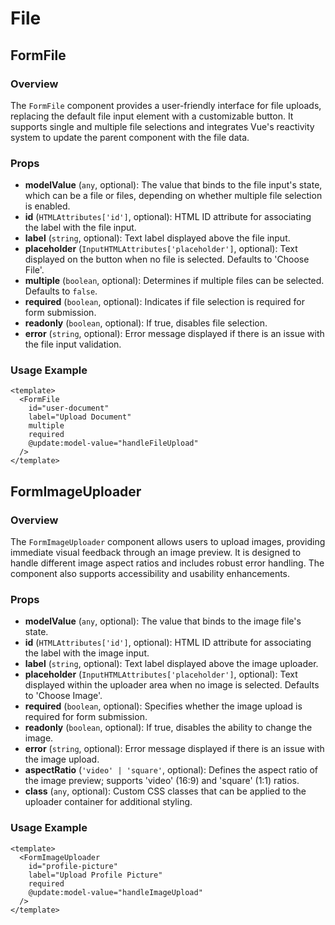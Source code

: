 # File

## FormFile

### Overview

The `FormFile` component provides a user-friendly interface for file uploads, replacing the default file input element with a customizable button. It supports single and multiple file selections and integrates Vue's reactivity system to update the parent component with the file data.

### Props

- **modelValue** (`any`, optional): The value that binds to the file input's state, which can be a file or files, depending on whether multiple file selection is enabled.
- **id** (`HTMLAttributes['id']`, optional): HTML ID attribute for associating the label with the file input.
- **label** (`string`, optional): Text label displayed above the file input.
- **placeholder** (`InputHTMLAttributes['placeholder']`, optional): Text displayed on the button when no file is selected. Defaults to 'Choose File'.
- **multiple** (`boolean`, optional): Determines if multiple files can be selected. Defaults to `false`.
- **required** (`boolean`, optional): Indicates if file selection is required for form submission.
- **readonly** (`boolean`, optional): If true, disables file selection.
- **error** (`string`, optional): Error message displayed if there is an issue with the file input validation.

### Usage Example

```vue
<template>
  <FormFile
    id="user-document"
    label="Upload Document"
    multiple
    required
    @update:model-value="handleFileUpload"
  />
</template>
```

## FormImageUploader

### Overview

The `FormImageUploader` component allows users to upload images, providing immediate visual feedback through an image preview. It is designed to handle different image aspect ratios and includes robust error handling. The component also supports accessibility and usability enhancements.

### Props

- **modelValue** (`any`, optional): The value that binds to the image file's state.
- **id** (`HTMLAttributes['id']`, optional): HTML ID attribute for associating the label with the image input.
- **label** (`string`, optional): Text label displayed above the image uploader.
- **placeholder** (`InputHTMLAttributes['placeholder']`, optional): Text displayed within the uploader area when no image is selected. Defaults to 'Choose Image'.
- **required** (`boolean`, optional): Specifies whether the image upload is required for form submission.
- **readonly** (`boolean`, optional): If true, disables the ability to change the image.
- **error** (`string`, optional): Error message displayed if there is an issue with the image upload.
- **aspectRatio** (`'video' | 'square'`, optional): Defines the aspect ratio of the image preview; supports 'video' (16:9) and 'square' (1:1) ratios.
- **class** (`any`, optional): Custom CSS classes that can be applied to the uploader container for additional styling.

### Usage Example

```vue
<template>
  <FormImageUploader
    id="profile-picture"
    label="Upload Profile Picture"
    required
    @update:model-value="handleImageUpload"
  />
</template>
```
